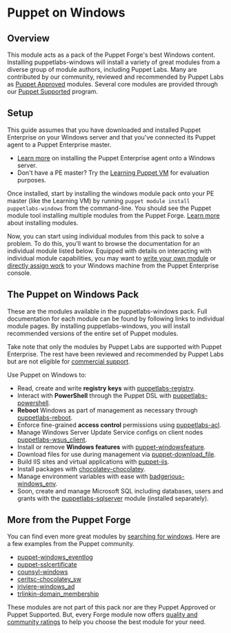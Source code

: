 # Puppet on Windows

[commercial support]: http://puppetlabs.com/services/customer-support

[searching for windows]: https://forge.puppetlabs.com/modules?utf-8=✓&sort=rank&q=windows

[puppetlabs-acl]: https://forge.puppetlabs.com/puppetlabs/acl
[puppetlabs-powershell]: https://forge.puppetlabs.com/puppetlabs/powershell
[puppetlabs-reboot]: https://forge.puppetlabs.com/puppetlabs/reboot
[puppetlabs-registry]: https://forge.puppetlabs.com/puppetlabs/registry
[puppetlabs-sqlserver]: https://forge.puppetlabs.com/puppetlabs/sqlserver
[puppetlabs-wsus_client]: https://forge.puppetlabs.com/puppetlabs/wsus_client

[puppet-download_file]: https://forge.puppetlabs.com/puppet/download_file
[puppet-iis]: https://forge.puppetlabs.com/puppet/iis
[puppet-windowsfeature]: https://forge.puppetlabs.com/puppet/windowsfeature

[badgerious-windows_env]: https://forge.puppetlabs.com/badgerious/windows_env
[chocolatey-chocolatey]: https://forge.puppetlabs.com/chocolatey/chocolatey
[puppet-windows_eventlog]: https://forge.puppetlabs.com/puppet/windows_eventlog
[puppet-sslcertificate]: https://forge.puppetlabs.com/puppet/sslcertificate
[counsyl-windows]: https://forge.puppetlabs.com/counsyl/windows
[ceritsc-chocolatey_sw]: https://forge.puppetlabs.com/ceritsc/chocolatey_sw
[jriviere-windows_ad]: https://forge.puppetlabs.com/jriviere/windows_ad
[trlinkin-domain_membership]: https://forge.puppetlabs.com/trlinkin/domain_membership

## Overview

This module acts as a pack of the Puppet Forge's best Windows content. Installing puppetlabs-windows will install a variety of great modules from a diverse group of module authors, including Puppet Labs. Many are contributed by our community, reviewed and recommended by Puppet Labs as [Puppet Approved](https://forge.puppetlabs.com/approved) modules. Several core modules are provided through our [Puppet Supported](https://forge.puppetlabs.com/supported) program.

## Setup

This guide assumes that you have downloaded and installed Puppet Enterprise on your Windows server and that you've connected its Puppet agent to a Puppet Enterprise master.
- [Learn more](https://docs.puppetlabs.com/pe/latest/install_windows.html) on installing the Puppet Enterprise agent onto a Windows server.
- Don't have a PE master? Try the [Learning Puppet VM](https://docs.puppetlabs.com/learning/introduction.html#get-the-free-vm) for evaluation purposes.

Once installed, start by installing the windows module pack onto your PE master (like the Learning VM) by running `puppet module install puppetlabs-windows` from the command-line. You should see the Puppet module tool installing multiple modules from the Puppet Forge. [Learn more](https://docs.puppetlabs.com/puppet/latest/reference/modules_installing.html#installing-from-the-puppet-forge) about installing modules.

Now, you can start using individual modules from this pack to solve a problem. To do this, you'll want to browse the documentation for an individual module listed below. Equipped with details on interacting with individual module capabilities, you may want to [write your own module](https://docs.puppetlabs.com/pe/latest/quick_writing_windows.html) or [directly assign work](https://docs.puppetlabs.com/pe/latest/console_classes_groups.html) to your Windows machine from the Puppet Enterprise console.

## The Puppet on Windows Pack

These are the modules available in the puppetlabs-windows pack. Full documentation for each module can be found by following links to individual module pages. By installing puppetlabs-windows, you will install recommended versions of the entire set of Puppet modules.

Take note that only the modules by Puppet Labs are supported with Puppet Enterprise. The rest have been reviewed and recommended by Puppet Labs but are not eligible for [commercial support].

Use Puppet on Windows to:
- Read, create and write **registry keys** with [puppetlabs-registry].
- Interact with **PowerShell** through the Puppet DSL with [puppetlabs-powershell].
- **Reboot** Windows as part of management as necessary through [puppetlabs-reboot].
- Enforce fine-grained **access control** permissions using [puppetlabs-acl].
- Manage Windows Server Update Service configs on client nodes [puppetlabs-wsus_client].
- Install or remove **Windows features** with [puppet-windowsfeature].
- Download files for use during management via [puppet-download_file].
- Build IIS sites and virtual applications with [puppet-iis].
- Install packages with [chocolatey-chocolatey].
- Manage environment variables with ease with [badgerious-windows_env].
- Soon, create and manage Microsoft SQL including databases, users and grants with the [puppetlabs-sqlserver] module (installed separately).


## More from the Puppet Forge

You can find even more great modules by [searching for windows]. Here are a few examples from the Puppet community.

- [puppet-windows_eventlog]
- [puppet-sslcertificate]
- [counsyl-windows]
- [ceritsc-chocolatey_sw]
- [jriviere-windows_ad]
- [trlinkin-domain_membership]

These modules are not part of this pack nor are they Puppet Approved or Puppet Supported.
But, every Forge module now offers [quality and community ratings](http://puppetlabs.com/blog/new-ratings-puppet-forge-modules) to help you choose the best module for your need.
